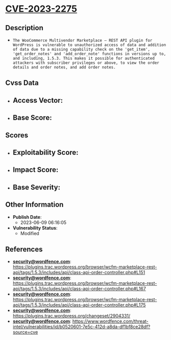 
# [CVE-2023-2275](https://cve.mitre.org/cgi-bin/cvename.cgi?name=CVE-2023-2275)

## Description

- `The WooCommerce Multivendor Marketplace – REST API plugin for WordPress is vulnerable to unauthorized access of data and addition of data due to a missing capability check on the 'get_item', 'get_order_notes' and 'add_order_note' functions in versions up to, and including, 1.5.3. This makes it possible for authenticated attackers with subscriber privileges or above, to view the order details and order notes, and add order notes.`

## Cvss Data

- **Access Vector**:
  - 
- **Base Score**:
  - 

## Scores

- **Exploitability Score**:
  - 
- **Impact Score**:
  - 
- **Base Severity**:
  - 

## Other Information

- **Publish Date**:
  - 2023-06-09 06:16:05
- **Vulnerability Status**:
  - Modified

## References

- **security@wordfence.com**: https://plugins.trac.wordpress.org/browser/wcfm-marketplace-rest-api/tags/1.5.3/includes/api/class-api-order-controller.php#L151
- **security@wordfence.com**: https://plugins.trac.wordpress.org/browser/wcfm-marketplace-rest-api/tags/1.5.3/includes/api/class-api-order-controller.php#L167
- **security@wordfence.com**: https://plugins.trac.wordpress.org/browser/wcfm-marketplace-rest-api/tags/1.5.3/includes/api/class-api-order-controller.php#L175
- **security@wordfence.com**: https://plugins.trac.wordpress.org/changeset/2904331/
- **security@wordfence.com**: https://www.wordfence.com/threat-intel/vulnerabilities/id/b0520601-7e5c-412d-a8da-df1bf8ce28df?source=cve
